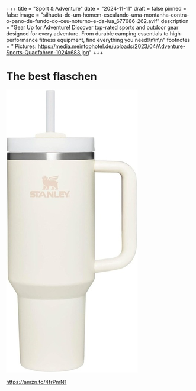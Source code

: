 +++
title = "Sport & Adventure"
date = "2024-11-11"
draft = false
pinned = false
image = "silhueta-de-um-homem-escalando-uma-montanha-contra-o-pano-de-fundo-do-ceu-noturno-e-da-lua_677686-262.avif"
description = "Gear Up for Adventure! Discover top-rated sports and outdoor gear designed for every adventure. From durable camping essentials to high-performance fitness equipment, find everything you need!\n\n\n"
footnotes = " Pictures: https://media.meintophotel.de/uploads/2023/04/Adventure-Sports-Quadfahren-1024x683.jpg"
+++
# **The best flaschen**

![](51jsemuobul._ac_sl1500_-2-.jpg "Stanley Cup ")

<https://amzn.to/4frPmN1>